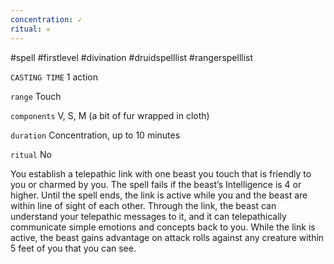 ```yaml
---
concentration: ✓
ritual: 𐄂
---
```

#spell #firstlevel #divination #druidspelllist #rangerspelllist

`CASTING TIME`
1 action

`range`
Touch

`components`
V, S, M (a bit of fur wrapped in cloth)

`duration`
Concentration, up to 10 minutes

`ritual`
No

You establish a telepathic link with one beast you touch that is friendly to you or charmed by you. The spell fails if the beast’s Intelligence is 4 or higher. Until the spell ends, the link is active while you and the beast are within line of sight of each other. Through the link, the beast can understand your telepathic messages to it, and it can telepathically communicate simple emotions and concepts back to you. While the link is active, the beast gains advantage on attack rolls against any creature within 5 feet of you that you can see.